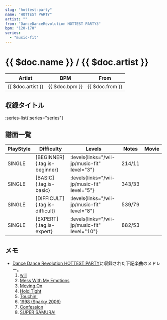 ```yaml
---
slug: "hottest-party"
name: "HOTTEST PARTY"
artist: ""
from: "DanceDanceRevolution HOTTEST PARTY3"
bpm: "120-170"
series:
  - "music-fit"
---
```


# {{ $doc.name }} / {{ $doc.artist }}

|Artist|BPM|From|
|------|---|----|
|{{ $doc.artist }}|{{ $doc.bpm }}|{{ $doc.from }}|

## 収録タイトル

:series-list{:series="series"}

## 譜面一覧

|PlayStyle|Difficulty|Levels|Notes|Movie|
|---------|----------|------|-----|-----|
|SINGLE|[BEGINNER]{.tag.is-beginner}|<div class="field is-grouped is-grouped-multiline"> :levels{links="/wii-jp/music-fit" level="3"}</div>|214/11||
|SINGLE|[BASIC]{.tag.is-basic}|<div class="field is-grouped is-grouped-multiline"> :levels{links="/wii-jp/music-fit" level="5"}</div>|343/33||
|SINGLE|[DIFFICULT]{.tag.is-difficult}|<div class="field is-grouped is-grouped-multiline"> :levels{links="/wii-jp/music-fit" level="8"}</div>|539/79||
|SINGLE|[EXPERT]{.tag.is-expert}|<div class="field is-grouped is-grouped-multiline"> :levels{links="/wii-jp/music-fit" level="10"}</div>|882/53||

## メモ

- [Dance Dance Revolution HOTTEST PARTY](/series/hottest-jp)に収録された下記楽曲のメドレー。
  1. [will](/songs/will)
  1. [Mess With My Emotions](/songs/mess-with-my-emotions)
  1. [Moving On](/songs/moving-on)
  1. [Hold Tight](/songs/hold-tight)
  1. [Touchin'](/songs/touchin)
  1. [1998 (Sparky 2006)](/songs/1998-sparky)
  1. [Confession](/songs/confession)
  1. [SUPER SAMURAI](/songs/super-samurai)
